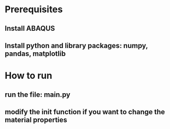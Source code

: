 # Prerequisites
## Install ABAQUS
## Install python and library packages: numpy, pandas, matplotlib

# How to run
## run the file: main.py
## modify the __init__ function if you want to change the material properties
